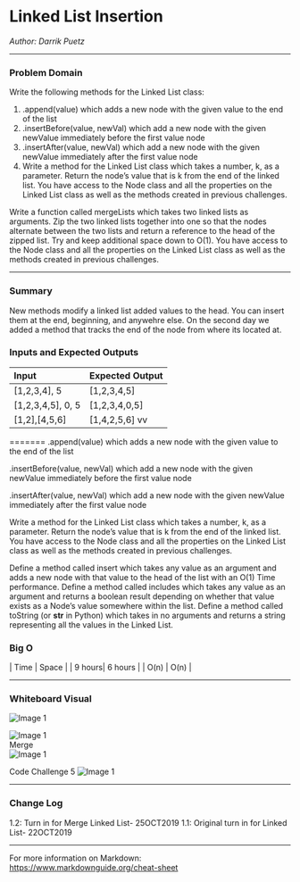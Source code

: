 # Linked List Insertion


*Author: Darrik Puetz*

---

### Problem Domain

Write the following methods for the Linked List class:


1. .append(value) which adds a new node with the given value to the end of the list
2. .insertBefore(value, newVal) which add a new node with the given newValue immediately before the first value node
3. .insertAfter(value, newVal) which add a new node with the given newValue immediately after the first value node
4. Write a method for the Linked List class which takes a number, k, as a parameter. Return the node’s value that is k from the end of the linked list. 
You have access to the Node class and all the properties on the Linked List class as well as the methods created in previous challenges.



Write a function called mergeLists which takes two linked lists as arguments. Zip the two linked lists together into one so that the nodes alternate between the two lists and return a reference to the head of the zipped list. Try and keep additional space down to O(1). You have access to the Node class and all the properties on the Linked List class as well as the methods created in previous challenges.

---
### Summary

New methods modify a linked list added values to the head. You can insert them at the end, beginning, and anywehre else. On the second day we added a method that tracks the end of the node from where its located at.


### Inputs and Expected Outputs

| Input             | Expected Output       |
| :-----------      | :-----------          |
| [1,2,3,4], 5      | [1,2,3,4,5]           |
| [1,2,3,4,5], 0, 5 |[1,2,3,4,0,5]          |
| [1,2],[4,5,6]     |[1,4,2,5,6]       vv   |

=======
.append(value) which adds a new node with the given value to the end of the list

.insertBefore(value, newVal) which add a new node with the given newValue immediately before the first value node

.insertAfter(value, newVal) which add a new node with the given newValue immediately after the first value node

Write a method for the Linked List class which takes a number, k, as a parameter. Return the node’s value that is k from the end of the linked list. 
You have access to the Node class and all the properties on the Linked List class as well as the methods created in previous challenges.

Define a method called insert which takes any value as an argument and adds a new node with that value to the head of the list with an O(1) Time performance.
Define a method called includes which takes any value as an argument and returns a boolean result depending on whether that value exists as a Node’s value somewhere within the list.
Define a method called toString (or __str__ in Python) which takes in no arguments and returns a string representing all the values in the Linked List.


### Big O


| Time   | Space   |
| 9 hours| 6 hours |
| O(n)   | O(n)    |


---


### Whiteboard Visual
![Image 1](https://github.com/darrikpuetz/data-structures-and-algorithms-C-DOTNET-/blob/master/assets/LinkListInsert.jpg)</br>

![Image 1](https://github.com/darrikpuetz/data-structures-and-algorithms-C-DOTNET-/blob/master/assets/LinkListWB2.jpg)</br>
Merge</br>
![Image 1](https://github.com/darrikpuetz/data-structures-and-algorithms-C-DOTNET-/blob/master/assets/LinkListMerge.jpg)

Code Challenge 5
![Image 1](https://github.com/darrikpuetz/data-structures-and-algorithms-C-DOTNET-/blob/master/assets/CC5.jpg)




---

### Change Log


1.2: Turn in for Merge Linked List- 25OCT2019 
1.1: Original turn in for Linked List- 22OCT2019 


---

For more information on Markdown: https://www.markdownguide.org/cheat-sheet
